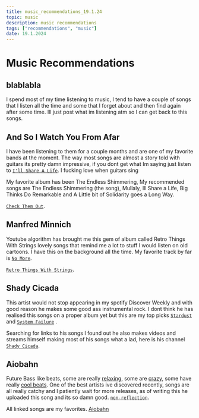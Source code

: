 ```yaml
---
title: music_recommendations_19.1.24
topic: music
description: music recommendations
tags: ["recommendations", "music"]
date: 19.1.2024
---
```


# Music Recommendations

## blablabla

I spend most of my time listening to music, I tend to have a couple of songs that I listen all the time and some that I forget about and then find again after some time. Ill just post what im listening atm so I can get back to this songs.

## And So I Watch You From Afar

I have been listening to them for a couple months and are one of my favorite bands at the moment. The way most songs are almost a story told with guitars its pretty damn impressive, if you dont get what Im saying just listen to [`I'll Share A Life`](https://www.youtube.com/watch?v=Xv34EGMJd6g). I fucking love when guitars sing

My favorite album has been The Endless Shimmering, My recommended songs are The Endless Shimmering (the song), Mullaly, Ill Share a Life, Big Thinks Do Remarkable and A Little bit of Solidarity goes a Long Way.

[`Check Them Out`](https://asiwyfa.bandcamp.com/album/the-endless-shimmering).

## Manfred Minnich

Youtube algorithm has brought me this gem of album called Retro Things With Strings lovely songs that remind me a lot to stuff I would listen on old cartoons. I have this on the background all the time. My favorite track by far is [`No More`](https://youtu.be/UwcMpDidEhI?feature=shared&t=3220).

[`Retro Things With Strings`](https://www.youtube.com/watch?v=UwcMpDidEhI).

## Shady Cicada

This artist would not stop appearing in my spotify Discover Weekly and with good reason he makes some good ass instrumental rock. I dont think he has realised this songs on a proper album yet but this are my top picks [`Stardust`](https://www.youtube.com/watch?v=nfCtUj94fXA) and [`System Failure`](https://www.youtube.com/watch?v=aVmBnge6PK4) .

Searching for links to his songs I found out he also makes videos and streams himself making most of his songs what a lad, here is his channel [`Shady Cicada`](https://www.youtube.com/channel/UC-90KuSWRVLImW4xHWFYMnQ).

## Aiobahn

Future Bass like beats, some are really [relaxing](https://www.youtube.com/watch?v=3z8y7enYB30), some are [crazy](https://www.youtube.com/watch?v=ptKDIAXYoE8), some have really [cool beats](https://www.youtube.com/watch?v=yfrBPWDTCpE). One of the best artists ive discovered recently, songs are all really catchy and I patiently wait for more releases, as of writing this he uploaded this song and its so damn good. [`non-reflection`](https://www.youtube.com/watch?v=olWq4GUMYaw).

All linked songs are my favorites. [Aiobahn](https://www.youtube.com/channel/UC3XZCxTQ55JkT35W27Jtbyg)
